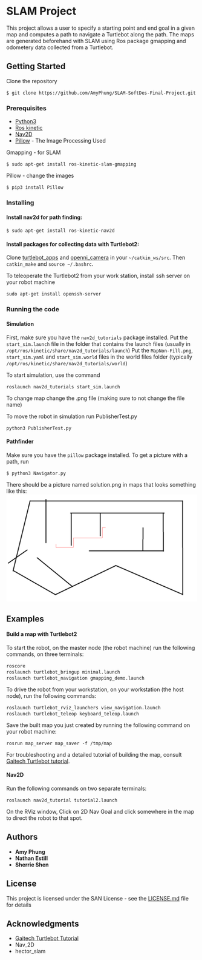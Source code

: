 # SLAM Project

This project allows a user to specify a starting point and end goal in a given map and computes a path to navigate a Turtlebot along the path. The maps are generated beforehand with SLAM using Ros package gmapping and odometery data collected from a Turtlebot.

## Getting Started

Clone the repository

```
$ git clone https://github.com/AmyPhung/SLAM-SoftDes-Final-Project.git
```

### Prerequisites
* [Python3](https://stackoverflow.com/questions/42662104/how-to-install-pip-for-python-3-6-on-ubuntu-16-10)
* [Ros kinetic](http://wiki.ros.org/kinetic/Installation/Ubuntu)
* [Nav2D](http://wiki.ros.org/nav2d)
* [Pillow](https://pillow.readthedocs.io/en/4.0.x/reference/Image.html) - The Image Processing Used


Gmapping - for SLAM

```
$ sudo apt-get install ros-kinetic-slam-gmapping
```

Pillow - change the images
```
$ pip3 install Pillow
```

### Installing

#### Install nav2d for path finding:

```
$ sudo apt-get install ros-kinetic-nav2d
```
#### Install packages for collecting data with Turtlebot2:

Clone [turtlebot_apps](https://github.com/turtlebot/turtlebot_apps) and [openni_camera](https://github.com/ros-drivers/openni_camera.git) in your ```~/catkin_ws/src```. Then ```catkin_make``` and ```source ~/.bashrc```.

To teleoperate the Turtlebot2 from your work station, install ssh server on your robot machine

```
sudo apt-get install openssh-server
```

### Running the code
#### Simulation
First, make sure you have the `nav2d_tutorials` package installed.
Put the `start_sim.launch` file in the folder that contains the launch files
(usually in `/opt/ros/kinetic/share/nav2d_tutorials/launch`)
Put the `MapNon-Fill.png`, `start_sim.yaml` and `start_sim.world` files in the world files folder (typically `/opt/ros/kinetic/share/nav2d_tutorials/world`)

To start simulation, use the command
```
roslaunch nav2d_tutorials start_sim.launch
```

To change map change the .png file (making sure to not change the file name)

To move the robot in simulation run PublisherTest.py
```
python3 PublisherTest.py
```
#### Pathfinder
Make sure you have the `pillow` package installed.
To get a picture with a path, run
```
$ python3 Navigator.py
```
There should be a picture named solution.png in maps that looks something like this:
![Path With Solution in Red](/markdown_files/solution.png)
## Examples
#### Build a map with Turtlebot2
To start the robot, on the master node (the robot machine) run the following commands, on three terminals:
```
roscore
roslaunch turtlebot_bringup minimal.launch
roslaunch turtlebot_navigation gmapping_demo.launch

```
To drive the robot from your workstation, on your workstation (the host node), run the following commands:

```
roslaunch turtlebot_rviz_launchers view_navigation.launch
roslaunch turtlebot_teleop keyboard_teleop.launch
```
Save the built map you just created by running the following command on your robot machine:
```
rosrun map_server map_saver -f /tmp/map
```
For troubleshooting and a detailed tutorial of building the map, consult [Gaitech Turtlebot tutorial](http://edu.gaitech.hk/turtlebot/map-navigation.html).
#### Nav2D
Run the following commands on two separate terminals:
```
roslaunch nav2d_tutorial tutorial2.launch
```
On the RViz window, Click on 2D Nav Goal and click somewhere in the map to direct the robot to that spot.
## Authors

* **Amy Phung**
* **Nathan Estill**
* **Sherrie Shen**

## License

This project is licensed under the SAN License - see the [LICENSE.md](LICENSE.md) file for details

## Acknowledgments

* [Gaitech Turtlebot Tutorial](http://edu.gaitech.hk/turtlebot/create-map-kenict.html)
* Nav_2D
* hector_slam
